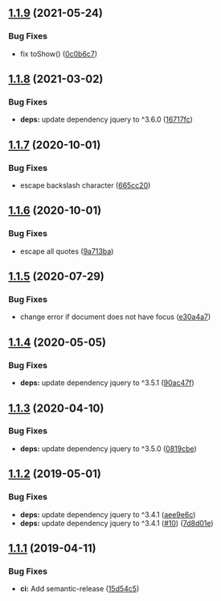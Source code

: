 ## [1.1.9](https://github.com/UziTech/jasmine2-atom-matchers/compare/v1.1.8...v1.1.9) (2021-05-24)


### Bug Fixes

* fix toShow() ([0c0b6c7](https://github.com/UziTech/jasmine2-atom-matchers/commit/0c0b6c7f6b9ff8b4f61efaa53fa01917a8643147))

## [1.1.8](https://github.com/UziTech/jasmine2-atom-matchers/compare/v1.1.7...v1.1.8) (2021-03-02)


### Bug Fixes

* **deps:** update dependency jquery to ^3.6.0 ([16717fc](https://github.com/UziTech/jasmine2-atom-matchers/commit/16717fc094bb9dfeb697ecb7da977102090b58d1))

## [1.1.7](https://github.com/UziTech/jasmine2-atom-matchers/compare/v1.1.6...v1.1.7) (2020-10-01)


### Bug Fixes

* escape backslash character ([665cc20](https://github.com/UziTech/jasmine2-atom-matchers/commit/665cc20c36cbf33c7f58683d7573e74fac716338))

## [1.1.6](https://github.com/UziTech/jasmine2-atom-matchers/compare/v1.1.5...v1.1.6) (2020-10-01)


### Bug Fixes

* escape all quotes ([9a713ba](https://github.com/UziTech/jasmine2-atom-matchers/commit/9a713baceb3d728be79e83755c3667086fd5cb35))

## [1.1.5](https://github.com/UziTech/jasmine2-atom-matchers/compare/v1.1.4...v1.1.5) (2020-07-29)


### Bug Fixes

* change error if document does not have focus ([e30a4a7](https://github.com/UziTech/jasmine2-atom-matchers/commit/e30a4a7de6c163f93d63f8c923eab2b7736878ef))

## [1.1.4](https://github.com/UziTech/jasmine2-atom-matchers/compare/v1.1.3...v1.1.4) (2020-05-05)


### Bug Fixes

* **deps:** update dependency jquery to ^3.5.1 ([90ac47f](https://github.com/UziTech/jasmine2-atom-matchers/commit/90ac47fb4a457da5683283e115610ebc91c92a87))

## [1.1.3](https://github.com/UziTech/jasmine2-atom-matchers/compare/v1.1.2...v1.1.3) (2020-04-10)


### Bug Fixes

* **deps:** update dependency jquery to ^3.5.0 ([0819cbe](https://github.com/UziTech/jasmine2-atom-matchers/commit/0819cbe98a8662c29cc402d1eb83edc4d09e2dbb))

## [1.1.2](https://github.com/UziTech/jasmine2-atom-matchers/compare/v1.1.1...v1.1.2) (2019-05-01)


### Bug Fixes

* **deps:** update dependency jquery to ^3.4.1 ([aee9e6c](https://github.com/UziTech/jasmine2-atom-matchers/commit/aee9e6c))
* **deps:** update dependency jquery to ^3.4.1 ([#10](https://github.com/UziTech/jasmine2-atom-matchers/issues/10)) ([7d8d01e](https://github.com/UziTech/jasmine2-atom-matchers/commit/7d8d01e))

## [1.1.1](https://github.com/UziTech/jasmine2-atom-matchers/compare/v1.1.0...v1.1.1) (2019-04-11)


### Bug Fixes

* **ci:** Add semantic-release ([15d54c5](https://github.com/UziTech/jasmine2-atom-matchers/commit/15d54c5))
